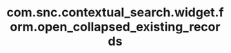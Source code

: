 ---
weight: 368
layout: page
title: com.snc.contextual_search.widget.form.open_collapsed_existing_records
description: ""
value: "true"
---